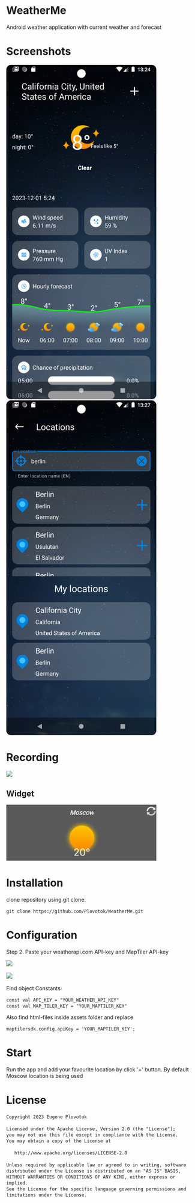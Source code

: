 # WeatherMe
Android weather application with current weather and forecast
# Screenshots

<img src="/media/weather_fragment_screenshot.png" width="400"/> <img src="/media/add_location_fragment_screenshot.png" width="400"/> 

# Recording
<img src="/media/weather_fragment_rec.gif" width="400" />

## Widget

<img src="/media/widget.png" width="400"/> 

# Installation

clone repository using git clone:
```
git clone https://github.com/Plovotok/WeatherMe.git
```

# Configuration
Step 2. Paste your weatherapi.com API-key and MapTiler API-key

<a href="https://www.weatherapi.com/"> <img src="https://cdn.weatherapi.com/v4/images/weatherapi_logo.png">
</a>

<a href="https://www.maptiler.com/"> <img src="https://cloud.maptiler.com/static/img/logo/maptiler-logo-adaptive-cloud.svg">
</a>

Find object Constants:
```
const val API_KEY = "YOUR_WEATHER_API_KEY"
const val MAP_TILER_KEY = "YOUR_MAPTILER_KEY"
```

Also find html-files inside assets folder and replace
```
maptilersdk.config.apiKey = 'YOUR_MAPTILER_KEY';
```

# Start
Run the app and add your favourite location by click '+' button. By default Moscow location is being used
# License
```
Copyright 2023 Eugene Plovotok

Licensed under the Apache License, Version 2.0 (the "License");
you may not use this file except in compliance with the License.
You may obtain a copy of the License at

   http://www.apache.org/licenses/LICENSE-2.0

Unless required by applicable law or agreed to in writing, software
distributed under the License is distributed on an "AS IS" BASIS,
WITHOUT WARRANTIES OR CONDITIONS OF ANY KIND, either express or implied.
See the License for the specific language governing permissions and
limitations under the License.
```
